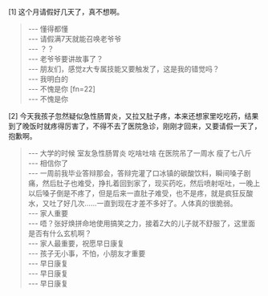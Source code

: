 
[1] 这个月请假好几天了，真不想啊。
>--- 懂得都懂<br>
>--- 请假满7天就能召唤老爷爷<br>
>--- ？？<br>
>--- 老爷爷要讲故事了？<br>
>--- 朋友们，感觉z大专属技能又要触发了，这是我的错觉吗？<br>
>--- 我明白的<br>
>--- 不愧是你 [fn=22]<br>
>--- 不愧是你<br>

[2] 今天我孩子忽然疑似急性肠胃炎，又拉又肚子疼，本来还想家里吃吃药，结果到了晚饭时就疼得厉害了，不得不去了医院急诊，刚刚才回来，又要请假一天了，抱歉啊。
>--- 大学的时候 室友急性肠胃炎 吃啥吐啥 在医院吊了一周水  瘦了七八斤<br>
>--- 相信你了<br>
>--- 一周前我毕业答辩那会，答辩完灌了口冰镇的碳酸饮料，瞬间嗓子剧痛，然后肚子也难受，挣扎着回到家了，现买药吃，然后喷射呕吐，一晚上以后嗓子倒是不疼了，但是后来一直肚子难受，也不是疼，就是疯狂反酸水，又吐了好几次……一直到现在才差不多好了。人体真的很脆弱。<br>
>--- 家人重要<br>
>--- 唔？张好焕拼命地使用搞笑之力，接着Z大的儿子就不舒服了，这里面是否有什么玄机啊？<br>
>--- 家人最重要，祝愿早日康复<br>
>--- 孩子无小事，不怕，小朋友才重要<br>
>--- 早日康复<br>
>--- 早日康复<br>
>--- 早日康复<br>
